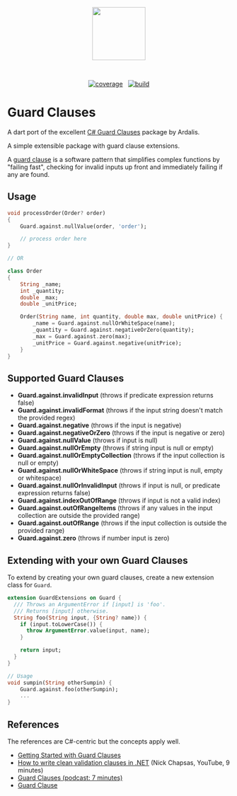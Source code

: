 <p align="center">
<img width=120 src="https://user-images.githubusercontent.com/137525/163580762-03c40c02-d75e-4ad6-a0af-9e516e1deaf4.svg">
</p>
<br />

<p align="center">
<a href="https://github.com/chrishibler/guard_clauses/actions"><img src="https://github.com/chrishibler/guard_clauses/workflows/build/badge.svg" alt="coverage"></a>
&nbsp
<a href="https://codecov.io/gh/chrishibler/guard_clauses"><img src="https://codecov.io/gh/chrishibler/guard_clauses/branch/main/graph/badge.svg?token=ZKK8W1KKAE" alt="build"></a>
</p>

# Guard Clauses

A dart port of the excellent [C# Guard Clauses](https://github.com/ardalis/GuardClauses) package by Ardalis.

A simple extensible package with guard clause extensions.

A [guard clause](https://deviq.com/design-patterns/guard-clause) is a software pattern that simplifies complex functions by "failing fast", checking for invalid inputs up front and immediately failing if any are found.

## Usage

```dart
void processOrder(Order? order)
{
    Guard.against.nullValue(order, 'order');

    // process order here
}

// OR

class Order
{
    String _name;
    int _quantity;
    double _max;
    double _unitPrice;

    Order(String name, int quantity, double max, double unitPrice) {
        _name = Guard.against.nullOrWhiteSpace(name);
        _quantity = Guard.against.negativeOrZero(quantity);
        _max = Guard.against.zero(max);
        _unitPrice = Guard.against.negative(unitPrice);
    }
}
```

## Supported Guard Clauses

- **Guard.against.invalidInput** (throws if predicate expression returns false)
- **Guard.against.invalidFormat** (throws if the input string doesn't match the provided regex)
- **Guard.against.negative** (throws if the input is negative)
- **Guard.against.negativeOrZero** (throws if the input is negative or zero)
- **Guard.against.nullValue** (throws if input is null)
- **Guard.against.nullOrEmpty** (throws if string input is null or empty)
- **Guard.against.nullOrEmptyCollection** (throws if the input collection is null or empty)
- **Guard.against.nullOrWhiteSpace** (throws if string input is null, empty or whitespace)
- **Guard.against.nullOrInvalidInput** (throws if input is null, or predicate expression returns false)
- **Guard.against.indexOutOfRange** (throws if input is not a valid index)
- **Guard.against.outOfRangeItems** (throws if any values in the input collection are outside the provided range)
- **Guard.against.outOfRange** (throws if the input collection is outside the provided range)
- **Guard.against.zero** (throws if number input is zero)

## Extending with your own Guard Clauses

To extend by creating your own guard clauses, create a new extension class for `Guard`.

```dart
extension GuardExtensions on Guard {
  /// Throws an ArgumentError if [input] is 'foo'.
  /// Returns [input] otherwise.
  String foo(String input, {String? name}) {
    if (input.toLowerCase()) {
      throw ArgumentError.value(input, name);
    }

    return input;
  }
}

// Usage
void sumpin(String otherSumpin) {
    Guard.against.foo(otherSumpin);
    ...
}
```


## References
The references are C#-centric but the concepts apply well.

- [Getting Started with Guard Clauses](https://blog.nimblepros.com/blogs/getting-started-with-guard-clauses/)
- [How to write clean validation clauses in .NET](https://www.youtube.com/watch?v=Tvx6DNarqDM) (Nick Chapsas, YouTube, 9 minutes)
- [Guard Clauses (podcast: 7 minutes)](https://www.weeklydevtips.com/004)
- [Guard Clause](https://deviq.com/guard-clause/)
